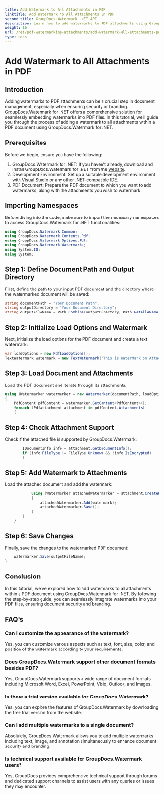```yaml
---
title: Add Watermark to All Attachments in PDF
linktitle: Add Watermark to All Attachments in PDF
second_title: GroupDocs.Watermark .NET API
description: Learn how to add watermarks to PDF attachments using GroupDocs.Watermark for .NET. Secure your documents with custom watermarks easily.
weight: 16
url: /net/pdf-watermarking-attachments/add-watermark-all-attachments-pdf/
type: docs
---
```

# Add Watermark to All Attachments in PDF

## Introduction
Adding watermarks to PDF attachments can be a crucial step in document management, especially when ensuring security or branding. GroupDocs.Watermark for .NET offers a comprehensive solution for seamlessly embedding watermarks into PDF files. In this tutorial, we'll guide you through the process of adding a watermark to all attachments within a PDF document using GroupDocs.Watermark for .NET.
## Prerequisites
Before we begin, ensure you have the following:
1. GroupDocs.Watermark for .NET: If you haven't already, download and install GroupDocs.Watermark for .NET from the [website](https://releases.groupdocs.com/Watermark/net/).
2. Development Environment: Set up a suitable development environment with Visual Studio or any other .NET-compatible IDE.
3. PDF Document: Prepare the PDF document to which you want to add watermarks, along with the attachments you wish to watermark.

## Importing Namespaces
Before diving into the code, make sure to import the necessary namespaces to access GroupDocs.Watermark for .NET functionalities:
```csharp
using GroupDocs.Watermark.Common;
using GroupDocs.Watermark.Contents.Pdf;
using GroupDocs.Watermark.Options.Pdf;
using GroupDocs.Watermark.Watermarks;
using System.IO;
using System;
```
## Step 1: Define Document Path and Output Directory
First, define the path to your input PDF document and the directory where the watermarked document will be saved:
```csharp
string documentPath = "Your Document Path";
string outputDirectory = "Your Document Directory";
string outputFileName = Path.Combine(outputDirectory, Path.GetFileName(documentPath));
```
## Step 2: Initialize Load Options and Watermark
Next, initialize the load options for the PDF document and create a text watermark:
```csharp
var loadOptions = new PdfLoadOptions();
TextWatermark watermark = new TextWatermark("This is WaterMark on Attachment", new Font("Arial", 19));
```
## Step 3: Load Document and Attachments
Load the PDF document and iterate through its attachments:
```csharp
using (Watermarker watermarker = new Watermarker(documentPath, loadOptions))
{
    PdfContent pdfContent = watermarker.GetContent<PdfContent>();
    foreach (PdfAttachment attachment in pdfContent.Attachments)
    {
```
## Step 4: Check Attachment Support
Check if the attached file is supported by GroupDocs.Watermark:
```csharp
        IDocumentInfo info = attachment.GetDocumentInfo();
        if (info.FileType != FileType.Unknown && !info.IsEncrypted)
        {
```
## Step 5: Add Watermark to Attachments
Load the attached document and add the watermark:
```csharp
            using (Watermarker attachedWatermarker = attachment.CreateWatermarker())
            {
                attachedWatermarker.Add(watermark);
                attachedWatermarker.Save();
            }
        }
    }
```
## Step 6: Save Changes
Finally, save the changes to the watermarked PDF document:
```csharp
    watermarker.Save(outputFileName);
}
```

## Conclusion
In this tutorial, we've explored how to add watermarks to all attachments within a PDF document using GroupDocs.Watermark for .NET. By following the step-by-step guide, you can seamlessly integrate watermarks into your PDF files, ensuring document security and branding.
## FAQ's
### Can I customize the appearance of the watermark?
Yes, you can customize various aspects such as text, font, size, color, and position of the watermark according to your requirements.
### Does GroupDocs.Watermark support other document formats besides PDF?
Yes, GroupDocs.Watermark supports a wide range of document formats including Microsoft Word, Excel, PowerPoint, Visio, Outlook, and Images.
### Is there a trial version available for GroupDocs.Watermark?
Yes, you can explore the features of GroupDocs.Watermark by downloading the free trial version from the website.
### Can I add multiple watermarks to a single document?
Absolutely, GroupDocs.Watermark allows you to add multiple watermarks including text, image, and annotation simultaneously to enhance document security and branding.
### Is technical support available for GroupDocs.Watermark users?
Yes, GroupDocs provides comprehensive technical support through forums and dedicated support channels to assist users with any queries or issues they may encounter.
